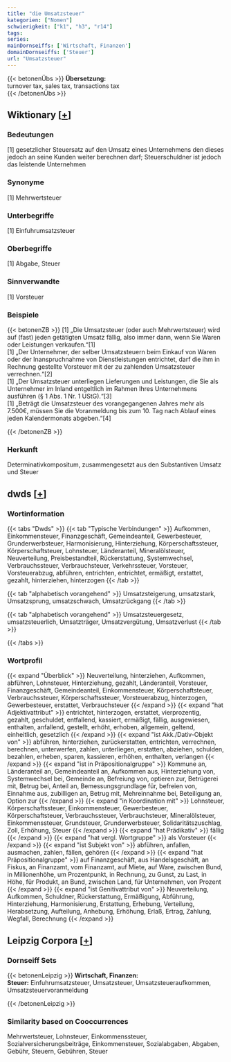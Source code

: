 ```yaml
---
title: "die Umsatzsteuer"
kategorien: ["Nomen"]
schwierigkeit: ["k1", "h3", "r14"]
tags:
series:
mainDornseiffs: ['Wirtschaft, Finanzen']
domainDornseiffs: ['Steuer']
url: "Umsatzsteuer"
---
```


{{< betonenÜbs >}}
**Übersetzung:**  
turnover tax, sales tax, transactions tax  
{{< /betonenÜbs >}}

## Wiktionary [[+](https://de.wiktionary.org/wiki/Umsatzsteuer)]

### Bedeutungen
[1] gesetzlicher Steuersatz auf den Umsatz eines Unternehmens den dieses jedoch an seine Kunden weiter berechnen darf; Steuerschuldner ist jedoch das leistende Unternehmen  

### Synonyme
[1] Mehrwertsteuer  

### Unterbegriffe
[1] Einfuhrumsatzsteuer  

### Oberbegriffe
[1] Abgabe, Steuer  

### Sinnverwandte
[1] Vorsteuer  

### Beispiele
{{< betonenZB >}}
[1] „Die Umsatzsteuer (oder auch Mehrwertsteuer) wird auf (fast) jeden getätigten Umsatz fällig, also immer dann, wenn Sie Waren oder Leistungen verkaufen.“[1]  
[1] „Der Unternehmer, der selber Umsatzsteuern beim Einkauf von Waren oder der Inanspruchnahme von Dienstleistungen entrichtet, darf die ihm in Rechnung gestellte Vorsteuer mit der zu zahlenden Umsatzsteuer verrechnen.“[2]  
[1] „Der Umsatzsteuer unterliegen Lieferungen und Leistungen, die Sie als Unternehmer im Inland entgeltlich im Rahmen Ihres Unternehmens ausführen (§ 1 Abs. 1 Nr. 1 UStG).“[3]  
[1] „Beträgt die Umsatzsteuer des vorangegangenen Jahres mehr als 7.500€, müssen Sie die Voranmeldung bis zum 10. Tag nach Ablauf eines jeden Kalendermonats abgeben.“[4]  

{{< /betonenZB >}}
### Herkunft
Determinativkompositum, zusammengesetzt aus den Substantiven Umsatz und Steuer  



## dwds [[+](https://www.dwds.de/wb/Umsatzsteuer)]

### Wortinformation
{{< tabs "Dwds" >}}
{{< tab "Typische Verbindungen" >}}
Aufkommen, Einkommensteuer, Finanzgeschäft, Gemeindeanteil, Gewerbesteuer, Grunderwerbsteuer, Harmonisierung, Hinterziehung, Körperschaftssteuer, Körperschaftsteuer, Lohnsteuer, Länderanteil, Mineralölsteuer, Neuverteilung, Preisbestandteil, Rückerstattung, Systemwechsel, Verbrauchssteuer, Verbrauchsteuer, Verkehrssteuer, Vorsteuer, Vorsteuerabzug, abführen, entrichten, entrichtet, ermäßigt, erstattet, gezahlt, hinterziehen, hinterzogen
{{< /tab >}}

{{< tab "alphabetisch vorangehend" >}}
Umsatzsteigerung, umsatzstark, Umsatzsprung, umsatzschwach, Umsatzrückgang
{{< /tab >}}

{{< tab "alphabetisch vorangehend" >}}
Umsatzsteuergesetz, umsatzsteuerlich, Umsatzträger, Umsatzvergütung, Umsatzverlust
{{< /tab >}}

{{< /tabs >}}

### Wortprofil
{{< expand "Überblick" >}} Neuverteilung, hinterziehen, Aufkommen, abführen, Lohnsteuer, Hinterziehung, gezahlt, Länderanteil, Vorsteuer, Finanzgeschäft, Gemeindeanteil, Einkommensteuer, Körperschaftsteuer, Verbrauchssteuer, Körperschaftssteuer, Vorsteuerabzug, hinterzogen, Gewerbesteuer, erstattet, Verbrauchsteuer {{< /expand >}}
{{< expand "hat Adjektivattribut" >}} entrichtet, hinterzogen, erstattet, vierprozentig, gezahlt, geschuldet, entfallend, kassiert, ermäßigt, fällig, ausgewiesen, enthalten, anfallend, gestellt, erhöht, erhoben, allgemein, geltend, einheitlich, gesetzlich {{< /expand >}}
{{< expand "ist Akk./Dativ-Objekt von" >}} abführen, hinterziehen, zurückerstatten, entrichten, verrechnen, berechnen, unterwerfen, zahlen, unterliegen, erstatten, abziehen, schulden, bezahlen, erheben, sparen, kassieren, erhöhen, enthalten, verlangen {{< /expand >}}
{{< expand "ist in Präpositionalgruppe" >}} Kommune an, Länderanteil an, Gemeindeanteil an, Aufkommen aus, Hinterziehung von, Systemwechsel bei, Gemeinde an, Befreiung von, optieren zur, Betrügerei mit, Betrug bei, Anteil an, Bemessungsgrundlage für, befreien von, Einnahme aus, zubilligen an, Betrug mit, Mehreinnahme bei, Beteiligung an, Option zur {{< /expand >}}
{{< expand "in Koordination mit" >}} Lohnsteuer, Körperschaftssteuer, Einkommensteuer, Gewerbesteuer, Körperschaftsteuer, Verbrauchssteuer, Verbrauchsteuer, Mineralölsteuer, Einkommenssteuer, Grundsteuer, Grunderwerbsteuer, Solidaritätszuschlag, Zoll, Erhöhung, Steuer {{< /expand >}}
{{< expand "hat Prädikativ" >}} fällig {{< /expand >}}
{{< expand "hat vergl. Wortgruppe" >}} als Vorsteuer {{< /expand >}}
{{< expand "ist Subjekt von" >}} abführen, anfallen, ausmachen, zahlen, fällen, gehören {{< /expand >}}
{{< expand "hat Präpositionalgruppe" >}} auf Finanzgeschäft, aus Handelsgeschäft, an Fiskus, an Finanzamt, vom Finanzamt, auf Miete, auf Ware, zwischen Bund, in Millionenhöhe, um Prozentpunkt, in Rechnung, zu Gunst, zu Last, in Höhe, für Produkt, an Bund, zwischen Land, für Unternehmen, von Prozent {{< /expand >}}
{{< expand "ist Genitivattribut von" >}} Neuverteilung, Aufkommen, Schuldner, Rückerstattung, Ermäßigung, Abführung, Hinterziehung, Harmonisierung, Erstattung, Erhebung, Verteilung, Herabsetzung, Aufteilung, Anhebung, Erhöhung, Erlaß, Ertrag, Zahlung, Wegfall, Berechnung {{< /expand >}}

## Leipzig Corpora [[+](https://corpora.uni-leipzig.de/en/res?word=Umsatzsteuer&corpusId=deu_newscrawl-public_2018)]

### Dornseiff Sets
{{< betonenLeipzig >}}
**Wirtschaft, Finanzen:**  
**Steuer:** Einfuhrumsatzsteuer, Umsatzsteuer, Umsatzsteueraufkommen, Umsatzsteuervoranmeldung  

{{< /betonenLeipzig >}}

### Similarity based on Cooccurrences
Mehrwertsteuer, Lohnsteuer, Einkommenssteuer, Sozialversicherungsbeiträge, Einkommensteuer, Sozialabgaben, Abgaben, Gebühr, Steuern, Gebühren, Steuer

